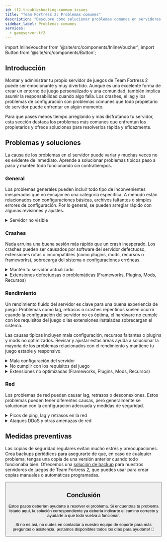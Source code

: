 ```yaml
---
id: tf2-troubleshooting-common-issues
title: "Team Fortress 2: Problemas comunes"
description: "Descubre cómo solucionar problemas comunes en servidores de Team Fortress 2 y mantener tu juego funcionando sin problemas → Aprende más ahora"
sidebar_label: Problemas comunes
services:
  - gameserver-tf2
---
```


import InlineVoucher from '@site/src/components/InlineVoucher';
import Button from '@site/src/components/Button';

## Introducción

Montar y administrar tu propio servidor de juegos de Team Fortress 2 puede ser emocionante y muy divertido. Aunque es una excelente forma de crear un entorno de juego personalizado y una comunidad, también implica asumir la responsabilidad cuando algo falla. Los crashes, el lag y los problemas de configuración son problemas comunes que todo propietario de servidor puede enfrentar en algún momento.

Para que pases menos tiempo arreglando y más disfrutando tu servidor, esta sección destaca los problemas más comunes que enfrentan los propietarios y ofrece soluciones para resolverlos rápida y eficazmente.


<InlineVoucher />



## Problemas y soluciones

La causa de los problemas en el servidor puede variar y muchas veces no es evidente de inmediato. Aprende a solucionar problemas típicos paso a paso y mantén todo funcionando sin contratiempos.

### General
Los problemas generales pueden incluir todo tipo de inconvenientes inesperados que no encajan en una categoría específica. A menudo están relacionados con configuraciones básicas, archivos faltantes o simples errores de configuración. Por lo general, se pueden arreglar rápido con algunas revisiones y ajustes.

<details>
  <summary>Servidor no visible</summary>

La falta de visibilidad del servidor puede ocurrir si la inicialización no se completó correctamente. Esto puede deberse, por ejemplo, a una configuración defectuosa o archivos corruptos. Normalmente, se puede encontrar más información en la consola del servidor o en los archivos de registro. Además, asegúrate de que no haya filtros incorrectos aplicados en la lista de servidores que impidan que el servidor se muestre.

</details>


### Crashes

Nada arruina una buena sesión más rápido que un crash inesperado. Los crashes pueden ser causados por software del servidor defectuoso, extensiones rotas o incompatibles (como plugins, mods, recursos o frameworks), sobrecarga del sistema o configuraciones erróneas.

<details>
  <summary>Mantén tu servidor actualizado</summary>

Ejecutar tu servidor de juegos en la versión más reciente es esencial para la estabilidad, seguridad y compatibilidad. Las actualizaciones del juego, cambios en frameworks o modificaciones en herramientas de terceros pueden causar problemas graves si tu servidor está desactualizado.

Un servidor de juegos desactualizado puede experimentar crashes, comportamientos inesperados o incluso no arrancar.

![img](https://screensaver01.zap-hosting.com/index.php/s/JXLHyHeMJqErHLJ/preview)


</details>

<details>
  <summary>Extensiones defectuosas o problemáticas (Frameworks, Plugins, Mods, Recursos)</summary>

Los crashes a menudo son causados por extensiones defectuosas o desactualizadas. Ya sea un framework, plugin, mod o recurso, pueden surgir problemas si una extensión no es compatible con la última versión del juego o contiene errores en su código.

Esto puede provocar crashes inesperados, congelamientos o errores, especialmente cuando varias extensiones problemáticas interactúan. Si sospechas que una extensión es la causa, intenta desactivarla temporalmente y verifica si tu servidor se mantiene estable sin ella. Esta es una forma sencilla de identificar qué extensión está causando problemas.

Asegúrate de que todas las extensiones que uses estén actualizadas, activamente mantenidas y probadas para compatibilidad con la versión actual de tu juego para evitar crashes y tiempos de inactividad.

Para aislar la causa raíz de los crashes, suele ser útil desactivar contenido adicional temporalmente. Comienza con una configuración mínima y verifica si el problema persiste. Si desaparece, vuelve a introducir las extensiones, mods o recursos uno por uno, probando después de cada paso. Este enfoque incremental ayuda a identificar el elemento específico que causa problemas. Este método no solo reduce eficientemente los posibles culpables, sino que también asegura que tu solución se base en evidencia y no en suposiciones.

</details>

### Rendimiento

Un rendimiento fluido del servidor es clave para una buena experiencia de juego. Problemas como lag, retrasos o crashes repentinos suelen ocurrir cuando la configuración del servidor no es óptima, el hardware no cumple con los requisitos del juego o las extensiones instaladas sobrecargan el sistema.

Las causas típicas incluyen mala configuración, recursos faltantes o plugins y mods no optimizados. Revisar y ajustar estas áreas ayuda a solucionar la mayoría de los problemas relacionados con el rendimiento y mantiene tu juego estable y responsivo.

<details>
  <summary>Mala configuración del servidor</summary>

Configuraciones incorrectas o mal ajustadas pueden aumentar el uso de recursos y causar problemas de rendimiento como lag o tartamudeo. Asegúrate de que los valores de configuración coincidan con los ajustes recomendados para tu juego y tamaño de servidor. Revisa y ajusta si es necesario para que tu servidor funcione de la manera más eficiente posible.

Puedes cambiar la configuración a través de los ajustes disponibles en la sección **Configuración** o directamente en los archivos de configuración bajo **Configs** en tu interfaz web.

</details>

<details>
  <summary>No cumplir con los requisitos del juego</summary>

Para asegurar que tu servidor de juegos funcione de manera fluida y confiable, es esencial elegir una configuración que se adapte a las necesidades de tu proyecto. Los requisitos pueden variar mucho según el juego, el uso de extensiones como mods, plugins o recursos, y la cantidad esperada de jugadores.

ZAP-Hosting ofrece una configuración mínima recomendada durante el proceso de pedido. Estas sugerencias se basan en casos de uso típicos y están diseñadas para ayudarte a evitar problemas comunes de rendimiento como lag, crashes o tiempos de carga largos.

![img](https://screensaver01.zap-hosting.com/index.php/s/87ADJdwNAXxXxdk/preview)

Por favor, sigue estas recomendaciones o escala hacia arriba si es necesario para garantizar la mejor estabilidad y experiencia posible para ti y tus jugadores. Esto es una recomendación mínima.

Dependiendo del alcance de tu proyecto y la cantidad de contenido adicional, los recursos requeridos pueden ser mayores desde el principio o aumentar con el tiempo. En esos casos, actualizar tu paquete de servidor de juegos es una forma sencilla de asegurar un rendimiento y estabilidad continuos.

</details>

<details>
  <summary>Extensiones no optimizadas (Frameworks, Plugins, Mods, Recursos)</summary>

No todas las extensiones están diseñadas pensando en el rendimiento. Ya sea un framework, plugin, mod o recurso, una mala implementación puede causar problemas significativos de rendimiento en tu servidor. En muchos casos, la funcionalidad puede funcionar, pero la forma en que se ejecuta es ineficiente, demasiado compleja o genera carga innecesaria en los recursos del servidor.

Esto puede resultar en un alto uso de CPU, fugas de memoria, lag o incluso crashes, especialmente cuando varios componentes no optimizados interactúan. Siempre asegúrate de que las extensiones estén activamente mantenidas, bien documentadas y probadas en cuanto a rendimiento. En caso de duda, consulta opiniones de la comunidad o monitorea el rendimiento del servidor para identificar elementos problemáticos.

Para aislar la causa raíz de problemas de rendimiento, suele ser útil desactivar contenido adicional temporalmente. Comienza con una configuración mínima y verifica si el problema persiste. Si desaparece, vuelve a introducir las extensiones, mods o recursos uno por uno, probando después de cada paso. Este enfoque incremental ayuda a identificar el elemento específico que causa problemas, ya sea un conflicto, fuga de memoria o uso excesivo de recursos.

Este método no solo reduce eficientemente los posibles culpables, sino que también asegura que tu solución se base en evidencia y no en suposiciones.

</details>



### Red
Los problemas de red pueden causar lag, retrasos o desconexiones. Estos problemas pueden tener diferentes causas, pero generalmente se solucionan con la configuración adecuada y medidas de seguridad.

<details>
  <summary>Picos de ping, lag y retrasos en la red</summary>

Los picos de ping, lag y retrasos en la red suelen ser resultado de recursos limitados en el servidor, como CPU insuficiente, RAM o ancho de banda.

También pueden ocurrir cuando el servidor está sobrecargado por un alto número de jugadores o scripts y plugins que consumen muchos recursos. Problemas de red como enrutamiento deficiente, sobrecarga externa o alojar el servidor lejos de la base de jugadores pueden aumentar aún más la latencia.

Además, procesos en segundo plano, conexiones a internet inestables, pérdida de paquetes y software del servidor desactualizado o mal configurado pueden contribuir a problemas de rendimiento notables durante el juego.

Si experimentas lag o ping alto en tu servidor, hay algunos pasos simples que puedes seguir para mejorar el rendimiento. Primero, asegúrate de que tu servidor cumpla o supere las especificaciones recomendadas para tu juego y proyecto. Elegir una ubicación del servidor cercana a tu base de jugadores también ayuda a reducir la latencia.

Si sospechas que problemas de enrutamiento o de red externa están causando retrasos, no dudes en contactar a nuestro equipo de soporte. Te ayudarán a analizar la situación y encontrar la mejor solución posible.


</details>

<details>
  <summary>Ataques DDoS y otras amenazas de red</summary>

Los servidores de juegos pueden ser objetivo ocasional de actividades maliciosas en la red, especialmente ataques de Denegación de Servicio Distribuida (DDoS). Estos ataques saturan el servidor con tráfico excesivo, causando lag, pérdida de conexión o incluso caída total. En otros casos, los atacantes intentan explotar vulnerabilidades de red o desestabilizar el servidor mediante intentos repetidos de conexión o patrones de datos inusuales.

Aunque la mayoría de estas amenazas están fuera del control del usuario promedio, ZAP-Hosting ofrece sistemas integrados de protección y mitigación para proteger tu servidor de ataques comunes y avanzados. Si sospechas que tu servidor está siendo atacado y esto causa problemas, contacta a nuestro equipo de soporte para asistencia y orientación.

</details>






## Medidas preventivas

Las copias de seguridad regulares evitan mucho estrés y preocupaciones. Crea backups periódicos para asegurarte de que, en caso de cualquier problema, tengas una copia de una versión anterior cuando todo funcionaba bien. Ofrecemos una [solución de backup](gameserver-backups.md) para nuestros servidores de juegos de Team Fortress 2, que puedes usar para crear copias manuales o automáticas programadas.



<Button label="Acceder a ZAP-Storage" link="https://zap-hosting.com/en/customer/home/storage/" block/>






## Conclusión

Estos pasos deberían ayudarte a resolver el problema. Si encuentras tu problema listado aquí, la solución correspondiente ya debería indicarte el camino correcto y ayudarte a que todo vuelva a funcionar.

Si no es así, no dudes en contactar a nuestro equipo de soporte para más preguntas o asistencia, ¡estamos disponibles todos los días para ayudarte! 🙂

<InlineVoucher />